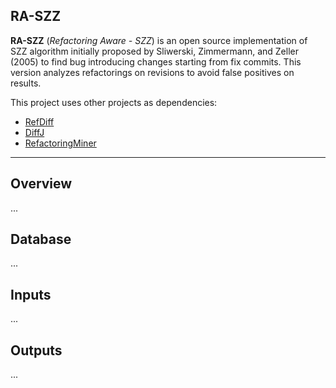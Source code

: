 ## RA-SZZ ##
**RA-SZZ** (*Refactoring Aware - SZZ*) is an open source implementation of SZZ algorithm initially proposed by Sliwerski, Zimmermann, and Zeller (2005) to find bug introducing changes starting from fix commits. This version analyzes refactorings on revisions to avoid false positives on results.

This project uses other projects as dependencies:
- [RefDiff](https://github.com/aserg-ufmg/RefDiff)
- [DiffJ](https://github.com/jpace/diffj)
- [RefactoringMiner](https://github.com/tsantalis/RefactoringMiner)

---
## Overview
...

## Database
...

## Inputs
...


## Outputs

...


